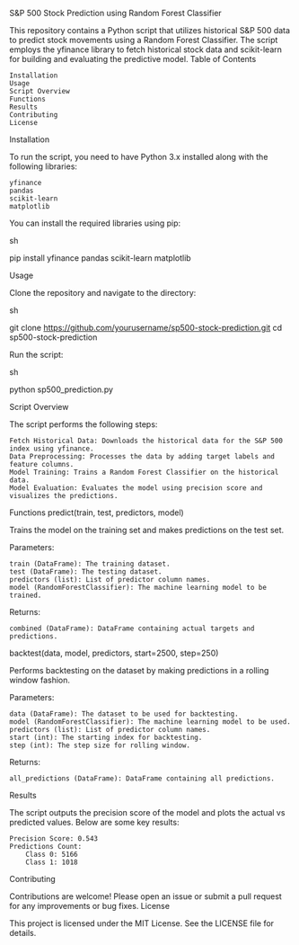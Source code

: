 S&P 500 Stock Prediction using Random Forest Classifier

This repository contains a Python script that utilizes historical S&P 500 data to predict stock movements using a Random Forest Classifier. The script employs the yfinance library to fetch historical stock data and scikit-learn for building and evaluating the predictive model.
Table of Contents

    Installation
    Usage
    Script Overview
    Functions
    Results
    Contributing
    License

Installation

To run the script, you need to have Python 3.x installed along with the following libraries:

    yfinance
    pandas
    scikit-learn
    matplotlib

You can install the required libraries using pip:

sh

pip install yfinance pandas scikit-learn matplotlib

Usage

Clone the repository and navigate to the directory:

sh

git clone https://github.com/yourusername/sp500-stock-prediction.git
cd sp500-stock-prediction

Run the script:

sh

python sp500_prediction.py

Script Overview

The script performs the following steps:

    Fetch Historical Data: Downloads the historical data for the S&P 500 index using yfinance.
    Data Preprocessing: Processes the data by adding target labels and feature columns.
    Model Training: Trains a Random Forest Classifier on the historical data.
    Model Evaluation: Evaluates the model using precision score and visualizes the predictions.

Functions
predict(train, test, predictors, model)

Trains the model on the training set and makes predictions on the test set.

Parameters:

    train (DataFrame): The training dataset.
    test (DataFrame): The testing dataset.
    predictors (list): List of predictor column names.
    model (RandomForestClassifier): The machine learning model to be trained.

Returns:

    combined (DataFrame): DataFrame containing actual targets and predictions.

backtest(data, model, predictors, start=2500, step=250)

Performs backtesting on the dataset by making predictions in a rolling window fashion.

Parameters:

    data (DataFrame): The dataset to be used for backtesting.
    model (RandomForestClassifier): The machine learning model to be used.
    predictors (list): List of predictor column names.
    start (int): The starting index for backtesting.
    step (int): The step size for rolling window.

Returns:

    all_predictions (DataFrame): DataFrame containing all predictions.

Results

The script outputs the precision score of the model and plots the actual vs predicted values. Below are some key results:

    Precision Score: 0.543
    Predictions Count:
        Class 0: 5166
        Class 1: 1018

Contributing

Contributions are welcome! Please open an issue or submit a pull request for any improvements or bug fixes.
License

This project is licensed under the MIT License. See the LICENSE file for details.
